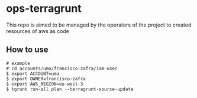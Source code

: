 # ops-terragrunt
This repo is aimed to be managed by the operators of the project to created resources of aws as code


## How to use

```
# example
# cd accounts/uma/francisco-zafra/iam-user
$ export ACCOUNT=uma
$ export OWNER=francisco-zafra
$ export AWS_REGION=eu-west-3
$ tgrunt run-all plan --terragrunt-source-update
```